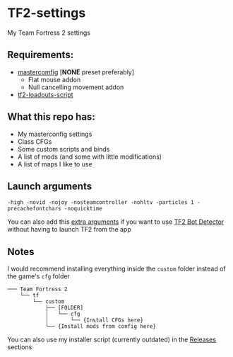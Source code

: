 # TF2-settings

My Team Fortress 2 settings

## Requirements:

- [mastercomfig](https://mastercomfig.com/) [**NONE** preset preferably]
    - Flat mouse addon
    - Null cancelling movement addon
- [tf2-loadouts-script](https://github.com/jooonior/tf2-loadouts-script)

## What this repo has:

- My masterconfig settings
- Class CFGs
- Some custom scripts and binds
- A list of mods (and some with little modifications)
- A list of maps I like to use

## Launch arguments

`-high -novid -nojoy -nosteamcontroller -nohltv -particles 1 -precachefontchars -noquicktime`
  
You can also add this [extra arguments](https://github.com/PazerOP/tf2_bot_detector/issues/331#:~:text=to%20API%20changes.-,Temporary%20fix%3A,-Shut%20down%20steam) if you want to use [TF2 Bot Detector](https://github.com/PazerOP/tf2_bot_detector) without having to launch TF2 from the app

## Notes


I would recommend installing everything inside the `custom` folder instead of the game's `cfg` folder

```
─── Team Fortress 2
    └── tf
        └── custom
            ├── [FOLDER]
            │   └── cfg
            │       └── {Install CFGs here}
            └── {Install mods from config here}
```
You can also use my installer script (currently outdated) in the [Releases](https://github.com/Katzenwerfer/tf2-settings/releases) sections  